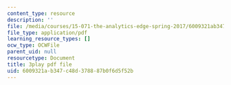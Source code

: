 ```yaml
---
content_type: resource
description: ''
file: /media/courses/15-071-the-analytics-edge-spring-2017/6009321ab347c48d378887b0f6d5f52b_D2FQ-JnltPw.pdf
file_type: application/pdf
learning_resource_types: []
ocw_type: OCWFile
parent_uid: null
resourcetype: Document
title: 3play pdf file
uid: 6009321a-b347-c48d-3788-87b0f6d5f52b
---
```

